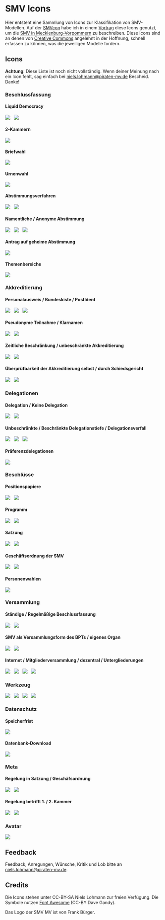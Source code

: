 # SMV Icons

Hier entsteht eine Sammlung von Icons zur Klassifikation von SMV-Modellen. Auf der [SMVcon](http://smvcon.piratenpartei-mv.de) habe ich in einem [Vortrag](https://speakerdeck.com/piratenmv/smv-mv) diese Icons genutzt, um die [SMV in Mecklenburg-Vorpommern](http://smv.piratenpartei-mv.de) zu beschreiben. Diese Icons sind an denen von [Creative Commons](http://creativecommons.org) angelehnt in der Hoffnung, schnell erfassen zu können, was die jeweiligen Modelle fordern.

## Icons

**Achtung**: Diese Liste ist noch nicht vollständig. Wenn deiner Meinung nach ein Icon fehlt, sag einfach bei <niels.lohmann@piraten-mv.de> Bescheid. Danke!

### Beschlussfassung

#### Liquid Democracy

<img src="https://raw.github.com/nlohmann/smv_icons/master/thumbs/smv_liquiddemocracy_thumb.png">
&nbsp;
<img src="https://raw.github.com/nlohmann/smv_icons/master/thumbs/smv_noliquiddemocracy_thumb.png">

#### 2-Kammern

<img src="https://raw.github.com/nlohmann/smv_icons/master/thumbs/smv_2kammern_thumb.png">

#### Briefwahl

<img src="https://raw.github.com/nlohmann/smv_icons/master/thumbs/smv_briefwahl_thumb.png">

#### Urnenwahl

<img src="https://raw.github.com/nlohmann/smv_icons/master/thumbs/smv_urnenwahl_thumb.png">

#### Abstimmungsverfahren

<img src="https://raw.github.com/nlohmann/smv_icons/master/thumbs/smv_schulze_thumb.png">
&nbsp;
<img src="https://raw.github.com/nlohmann/smv_icons/master/thumbs/smv_approval_thumb.png">

#### Namentliche / Anonyme Abstimmung

<img src="https://raw.github.com/nlohmann/smv_icons/master/thumbs/smv_namentlich_thumb.png">
&nbsp;
<img src="https://raw.github.com/nlohmann/smv_icons/master/thumbs/smv_anonym_thumb.png">
&nbsp;
<img src="https://raw.github.com/nlohmann/smv_icons/master/thumbs/smv_nogeheim_thumb.png">

#### Antrag auf geheime Abstimmung

<img src="https://raw.github.com/nlohmann/smv_icons/master/thumbs/smv_geheim_thumb.png">

#### Themenbereiche

<img src="https://raw.github.com/nlohmann/smv_icons/master/thumbs/smv_themenbereiche_thumb.png">

### Akkreditierung

#### Personalausweis / Bundeskiste / PostIdent

<img src="https://raw.github.com/nlohmann/smv_icons/master/thumbs/smv_akkreditierung_thumb.png">
&nbsp;
<img src="https://raw.github.com/nlohmann/smv_icons/master/thumbs/smv_bundeskiste_thumb.png">
&nbsp;
<img src="https://raw.github.com/nlohmann/smv_icons/master/thumbs/smv_postident_thumb.png">

#### Pseudonyme Teilnahme / Klarnamen

<img src="https://raw.github.com/nlohmann/smv_icons/master/thumbs/smv_pseodonym_thumb.png">
&nbsp;
<img src="https://raw.github.com/nlohmann/smv_icons/master/thumbs/smv_klarnamen_thumb.png">

#### Zeitliche Beschränkung / unbeschränkte Akkreditierung

<img src="https://raw.github.com/nlohmann/smv_icons/master/thumbs/smv_akkreditierung365_thumb.png">
&nbsp;
<img src="https://raw.github.com/nlohmann/smv_icons/master/thumbs/smv_akkreditierungimmer_thumb.png">


#### Überprüfbarkeit der Akkreditierung selbst / durch Schiedsgericht

<img src="https://raw.github.com/nlohmann/smv_icons/master/thumbs/smv_ueberpruefungselbst_thumb.png">
&nbsp;
<img src="https://raw.github.com/nlohmann/smv_icons/master/thumbs/smv_ueberpruefungsg_thumb.png">


### Delegationen

#### Delegation / Keine Delegation

<img src="https://raw.github.com/nlohmann/smv_icons/master/thumbs/smv_delegation_thumb.png">
&nbsp;
<img src="https://raw.github.com/nlohmann/smv_icons/master/thumbs/smv_nodelegation_thumb.png">

#### Unbeschränkte / Beschränkte Delegationstiefe / Delegationsverfall

<img src="https://raw.github.com/nlohmann/smv_icons/master/thumbs/smv_delegationendless_thumb.png">
&nbsp;
<img src="https://raw.github.com/nlohmann/smv_icons/master/thumbs/smv_delegation1_thumb.png">
&nbsp;
<img src="https://raw.github.com/nlohmann/smv_icons/master/thumbs/smv_delegationtime_thumb.png">

#### Präferenzdelegationen

<img src="https://raw.github.com/nlohmann/smv_icons/master/thumbs/smv_prefdelegation_thumb.png">

### Beschlüsse

#### Positionspapiere

<img src="https://raw.github.com/nlohmann/smv_icons/master/thumbs/smv_positionspapier_thumb.png">
&nbsp;
<img src="https://raw.github.com/nlohmann/smv_icons/master/thumbs/smv_nopositionspapier_thumb.png">

#### Programm

<img src="https://raw.github.com/nlohmann/smv_icons/master/thumbs/smv_programm_thumb.png">
&nbsp;
<img src="https://raw.github.com/nlohmann/smv_icons/master/thumbs/smv_noprogramm_thumb.png">

#### Satzung

<img src="https://raw.github.com/nlohmann/smv_icons/master/thumbs/smv_satzung_thumb.png">
&nbsp;
<img src="https://raw.github.com/nlohmann/smv_icons/master/thumbs/smv_nosatzung_thumb.png">

#### Geschäftsordnung der SMV

<img src="https://raw.github.com/nlohmann/smv_icons/master/thumbs/smv_go_thumb.png">
&nbsp;
<img src="https://raw.github.com/nlohmann/smv_icons/master/thumbs/smv_nogo_thumb.png">

#### Personenwahlen

<img src="https://raw.github.com/nlohmann/smv_icons/master/thumbs/smv_nopersonen_thumb.png">

### Versammlung

#### Ständige / Regelmäßige Beschlussfassung

<img src="https://raw.github.com/nlohmann/smv_icons/master/thumbs/smv_staendig_thumb.png">
&nbsp;
<img src="https://raw.github.com/nlohmann/smv_icons/master/thumbs/smv_regelmaessig_thumb.png">

#### SMV als Versammlungsform des BPTs / eigenes Organ

<img src="https://raw.github.com/nlohmann/smv_icons/master/thumbs/smv_bpt_thumb.png">
&nbsp;
<img src="https://raw.github.com/nlohmann/smv_icons/master/thumbs/smv_nobpt_thumb.png">

#### Internet / Mitgliederversammlung / dezentral / Untergliederungen

<img src="https://raw.github.com/nlohmann/smv_icons/master/thumbs/smv_internet_thumb.png">
&nbsp;
<img src="https://raw.github.com/nlohmann/smv_icons/master/thumbs/smv_mitgliederversammlung_thumb.png">
&nbsp;
<img src="https://raw.github.com/nlohmann/smv_icons/master/thumbs/smv_dezentral_thumb.png">
&nbsp;
<img src="https://raw.github.com/nlohmann/smv_icons/master/thumbs/smv_untergliederungen_thumb.png">

### Werkzeug

<img src="https://raw.github.com/nlohmann/smv_icons/master/thumbs/smv_lqfb_thumb.png">
&nbsp;
<img src="https://raw.github.com/nlohmann/smv_icons/master/thumbs/smv_piratefeedback_thumb.png">
&nbsp;
<img src="https://raw.github.com/nlohmann/smv_icons/master/thumbs/smv_wikiarguments_thumb.png">
&nbsp;
<img src="https://raw.github.com/nlohmann/smv_icons/master/thumbs/smv_limesurvey_thumb.png">

### Datenschutz

#### Speicherfrist

<img src="https://raw.github.com/nlohmann/smv_icons/master/thumbs/smv_speicherfrist365_thumb.png">

#### Datenbank-Download

<img src="https://raw.github.com/nlohmann/smv_icons/master/thumbs/smv_dbdownload_thumb.png">

### Meta

#### Regelung in Satzung / Geschäfsordnung

<img src="https://raw.github.com/nlohmann/smv_icons/master/thumbs/smv_metasatzung_thumb.png">
&nbsp;
<img src="https://raw.github.com/nlohmann/smv_icons/master/thumbs/smv_metago_thumb.png">

#### Regelung betrifft 1. / 2. Kammer

<img src="https://raw.github.com/nlohmann/smv_icons/master/thumbs/smv_metakammer1_thumb.png">
&nbsp;
<img src="https://raw.github.com/nlohmann/smv_icons/master/thumbs/smv_metakammer2_thumb.png">


### Avatar

<img src="https://raw.github.com/nlohmann/smv_icons/master/thumbs/smv_mv_thumb.png">


## Feedback

Feedback, Anregungen, Wünsche, Kritik und Lob bitte an niels.lohmann@piraten-mv.de.

## Credits

Die Icons stehen unter CC-BY-SA Niels Lohmann zur freien Verfügung. Die Symbole nutzen [Font Awesome](http://fortawesome.github.com/Font-Awesome/) (CC-BY Dave Gandy).

Das Logo der SMV MV ist von Frank Bürger.
